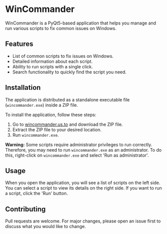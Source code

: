 # WinCommander

WinCommander is a PyQt5-based application that helps you manage and run various scripts to fix common issues on Windows.

## Features

- List of common scripts to fix issues on Windows.
- Detailed information about each script.
- Ability to run scripts with a single click.
- Search functionality to quickly find the script you need.

## Installation

The application is distributed as a standalone executable file (`wincommander.exe`) inside a ZIP file. 

To install the application, follow these steps:

1. Go to [wincommander.us.to](http://wincommander.us.to) and download the ZIP file.
2. Extract the ZIP file to your desired location.
3. Run `wincommander.exe`.

**Warning:** Some scripts require administrator privileges to run correctly. Therefore, you may need to run `wincommander.exe` as an administrator. To do this, right-click on `wincommander.exe` and select 'Run as administrator'.

## Usage

When you open the application, you will see a list of scripts on the left side. You can select a script to view its details on the right side. If you want to run a script, click the 'Run' button.

## Contributing

Pull requests are welcome. For major changes, please open an issue first to discuss what you would like to change.

